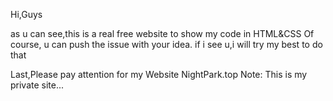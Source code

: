 Hi,Guys

as u can see,this is a real free website to show my code in HTML&CSS
Of course, u can push the issue with your idea.  if i see u,i will try my best to do that

Last,Please pay attention for my Website
NightPark.top   Note: This is my private site...
